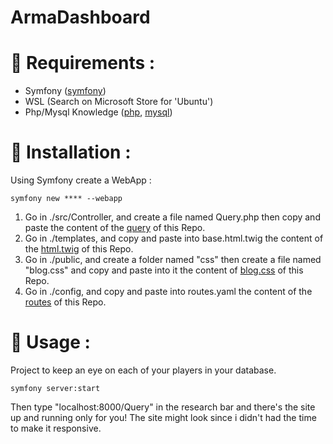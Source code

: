 # ArmaDashboard

# 📄 Requirements :

  - Symfony ([symfony])
  - WSL (Search on Microsoft Store for 'Ubuntu')
  - Php/Mysql Knowledge ([php], [mysql])

# 📑 Installation :

Using Symfony create a WebApp :

    symfony new **** --webapp
    
1. Go in ./src/Controller, and create a file named Query.php then copy and paste the content of the [query] of this Repo.
2. Go in ./templates, and copy and paste into base.html.twig the content of the [html.twig] of this Repo.
3. Go in ./public, and create a folder named "css" then create a file named "blog.css" and copy and paste into it the content of [blog.css] of this Repo.
4. Go in ./config, and copy and paste into routes.yaml the content of the [routes] of this Repo.
    
# 🔧 Usage :

Project to keep an eye on each of your players in your database.

    symfony server:start
    
Then type "localhost:8000/Query" in the research bar and there's the site up and running only for you! The site might look since i didn't had the time to make it responsive.

[php]: https://www.php.net/downloads
[mysql]: https://phoenixnap.com/kb/install-mysql-ubuntu-20-04
[symfony]: https://symfony.com/doc/current/setup.html
[html.twig]: https://github.com/Rl242Dev/ArmaDashboard/blob/main/base.html.twig
[query]: https://github.com/Rl242Dev/ArmaDashboard/blob/main/Query.php
[blog.css]: https://github.com/Rl242Dev/ArmaDashboard/blob/main/blog.css
[routes]: https://github.com/Rl242Dev/ArmaDashboard/blob/main/routes.yaml
